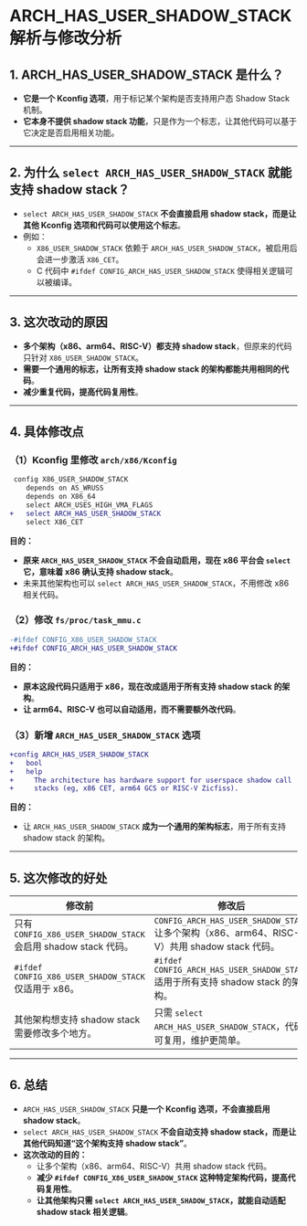 
# **ARCH_HAS_USER_SHADOW_STACK 解析与修改分析**

## **1. ARCH_HAS_USER_SHADOW_STACK 是什么？**
- **它是一个 Kconfig 选项**，用于标记某个架构是否支持用户态 Shadow Stack 机制。
- **它本身不提供 shadow stack 功能**，只是作为一个标志，让其他代码可以基于它决定是否启用相关功能。

---

## **2. 为什么 `select ARCH_HAS_USER_SHADOW_STACK` 就能支持 shadow stack？**
- `select ARCH_HAS_USER_SHADOW_STACK` **不会直接启用 shadow stack，而是让其他 Kconfig 选项和代码可以使用这个标志**。
- 例如：
  - `X86_USER_SHADOW_STACK` 依赖于 `ARCH_HAS_USER_SHADOW_STACK`，被启用后会进一步激活 `X86_CET`。
  - C 代码中 `#ifdef CONFIG_ARCH_HAS_USER_SHADOW_STACK` 使得相关逻辑可以被编译。

---

## **3. 这次改动的原因**
- **多个架构（x86、arm64、RISC-V）都支持 shadow stack**，但原来的代码只针对 `X86_USER_SHADOW_STACK`。
- **需要一个通用的标志，让所有支持 shadow stack 的架构都能共用相同的代码**。
- **减少重复代码，提高代码复用性**。

---

## **4. 具体修改点**
### **（1）Kconfig 里修改 `arch/x86/Kconfig`**
```diff
 config X86_USER_SHADOW_STACK
 	depends on AS_WRUSS
 	depends on X86_64
 	select ARCH_USES_HIGH_VMA_FLAGS
+	select ARCH_HAS_USER_SHADOW_STACK
 	select X86_CET
```
**目的：**
- **原来 `ARCH_HAS_USER_SHADOW_STACK` 不会自动启用，现在 x86 平台会 `select` 它，意味着 x86 确认支持 shadow stack**。
- 未来其他架构也可以 `select ARCH_HAS_USER_SHADOW_STACK`，不用修改 x86 相关代码。

### **（2）修改 `fs/proc/task_mmu.c`**
```diff
-#ifdef CONFIG_X86_USER_SHADOW_STACK
+#ifdef CONFIG_ARCH_HAS_USER_SHADOW_STACK
```
**目的：**
- **原本这段代码只适用于 x86，现在改成适用于所有支持 shadow stack 的架构**。
- **让 arm64、RISC-V 也可以自动适用，而不需要额外改代码**。

### **（3）新增 `ARCH_HAS_USER_SHADOW_STACK` 选项**
```diff
+config ARCH_HAS_USER_SHADOW_STACK
+	bool
+	help
+	  The architecture has hardware support for userspace shadow call
+	  stacks (eg, x86 CET, arm64 GCS or RISC-V Zicfiss).
```
**目的：**
- 让 `ARCH_HAS_USER_SHADOW_STACK` **成为一个通用的架构标志**，用于所有支持 shadow stack 的架构。

---

## **5. 这次修改的好处**
| **修改前** | **修改后** |
|------------|------------|
| 只有 `CONFIG_X86_USER_SHADOW_STACK` 会启用 shadow stack 代码。 | `CONFIG_ARCH_HAS_USER_SHADOW_STACK` 让多个架构（x86、arm64、RISC-V）共用 shadow stack 代码。 |
| `#ifdef CONFIG_X86_USER_SHADOW_STACK` 仅适用于 x86。 | `#ifdef CONFIG_ARCH_HAS_USER_SHADOW_STACK` 适用于所有支持 shadow stack 的架构。 |
| 其他架构想支持 shadow stack 需要修改多个地方。 | 只需 `select ARCH_HAS_USER_SHADOW_STACK`，代码可复用，维护更简单。 |

---

## **6. 总结**
- `ARCH_HAS_USER_SHADOW_STACK` **只是一个 Kconfig 选项，不会直接启用 shadow stack**。
- `select ARCH_HAS_USER_SHADOW_STACK` **不会自动支持 shadow stack，而是让其他代码知道“这个架构支持 shadow stack”**。
- **这次改动的目的：**
  - 让多个架构（x86、arm64、RISC-V）共用 shadow stack 代码。
  - **减少 `#ifdef CONFIG_X86_USER_SHADOW_STACK` 这种特定架构代码，提高代码复用性**。
  - **让其他架构只需 `select ARCH_HAS_USER_SHADOW_STACK`，就能自动适配 shadow stack 相关逻辑**。
